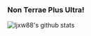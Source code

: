 ### Non Terrae Plus Ultra!

![ljxw88's github stats](https://github-readme-stats.vercel.app/api?username=ljxw88&show_icons=true&theme=solarized-light)

<!--
**ljxw88/ljxw88** is a ✨ _special_ ✨ repository because its `README.md` (this file) appears on your GitHub profile.

Here are some ideas to get you started:

- 🔭 I’m currently working on ...
- 🌱 I’m currently learning ...
- 👯 I’m looking to collaborate on ...
- 🤔 I’m looking for help with ...
- 💬 Ask me about ...
- 📫 How to reach me: ...
- 😄 Pronouns: ...
- ⚡ Fun fact: ...
-->
